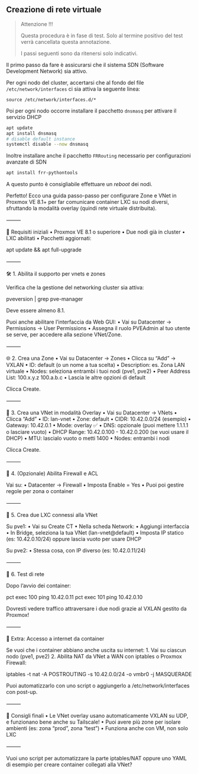 ## Creazione di rete virtuale

> Attenzione !!!
> 
> Questa procedura è in fase di test. Solo al termine positivo del test verrà 
> cancellata questa annotazione. 
> 
> I passi seguenti sono da ritenersi solo indicativi.


Il primo passo da fare è assicurarsi che il sistema SDN (Software Development Network) sia attivo.

Per ogni nodo del cluster, accertarsi che al fondo del file `/etc/network/interfaces` ci sia attiva la seguente linea:

```text
source /etc/network/interfaces.d/*
```

Poi per ogni nodo occorre installare il pacchetto `dnsmasq` per attivare il servizio DHCP

```bash
apt update
apt install dnsmasq
# disable default instance
systemctl disable --now dnsmasq
```

Inoltre installare anche il pacchetto `FRRouting` necessario per configurazioni avanzate di SDN

```bash
apt install frr-pythontools
```

A questo punto è consigliabile effettuare un _reboot_ dei nodi.



Perfetto! Ecco una guida passo-passo per configurare Zone e VNet in Proxmox VE 8.1+ per far comunicare container LXC su nodi diversi, sfruttando la modalità overlay (quindi rete virtuale distribuita).

⸻

🧰 Requisiti iniziali
	•	Proxmox VE 8.1 o superiore
	•	Due nodi già in cluster
	•	LXC abilitati
	•	Pacchetti aggiornati:

apt update && apt full-upgrade



⸻

🛠️ 1. Abilita il supporto per vnets e zones

Verifica che la gestione del networking cluster sia attiva:

pveversion | grep pve-manager

Deve essere almeno 8.1.

Puoi anche abilitare l’interfaccia da Web GUI:
	•	Vai su Datacenter → Permissions → User Permissions
	•	Assegna il ruolo PVEAdmin al tuo utente se serve, per accedere alla sezione VNet/Zone.

⸻

🌐 2. Crea una Zone
	•	Vai su Datacenter → Zones 
	•	Clicca su “Add” -> VXLAN
	•	ID: default (o un nome a tua scelta)
	•	Description: es. Zona LAN virtuale
	•	Nodes: seleziona entrambi i tuoi nodi (pve1, pve2)
	•	Peer Address List: 100.x.y.z 100.a.b.c
	•	Lascia le altre opzioni di default



Clicca Create.

⸻

🔌 3. Crea una VNet in modalità Overlay
	•	Vai su Datacenter → VNets
	•	Clicca “Add”
	•	ID: lan-vnet
	•	Zone: default
	•	CIDR: 10.42.0.0/24 (esempio)
	•	Gateway: 10.42.0.1
	•	Mode: overlay ✅
	•	DNS: opzionale (puoi mettere 1.1.1.1 o lasciare vuoto)
	•	DHCP Range: 10.42.0.100 - 10.42.0.200 (se vuoi usare il DHCP)
	•	MTU: lascialo vuoto o metti 1400
	•	Nodes: entrambi i nodi

Clicca Create.

⸻

🧱 4. (Opzionale) Abilita Firewall e ACL

Vai su:
	•	Datacenter → Firewall
	•	Imposta Enable = Yes
	•	Puoi poi gestire regole per zona o container

⸻

🧪 5. Crea due LXC connessi alla VNet

Su pve1:
	•	Vai su Create CT
	•	Nella scheda Network:
	•	Aggiungi interfaccia
	•	In Bridge, seleziona la tua VNet (lan-vnet@default)
	•	Imposta IP statico (es: 10.42.0.10/24) oppure lascia vuoto per usare DHCP

Su pve2:
	•	Stessa cosa, con IP diverso (es: 10.42.0.11/24)

⸻

🧪 6. Test di rete

Dopo l’avvio dei container:

pct exec 100 ping 10.42.0.11
pct exec 101 ping 10.42.0.10

Dovresti vedere traffico attraversare i due nodi grazie al VXLAN gestito da Proxmox!

⸻

🚀 Extra: Accesso a internet da container

Se vuoi che i container abbiano anche uscita su internet:
	1.	Vai su ciascun nodo (pve1, pve2)
	2.	Abilita NAT da VNet a WAN con iptables o Proxmox Firewall:

iptables -t nat -A POSTROUTING -s 10.42.0.0/24 -o vmbr0 -j MASQUERADE



Puoi automatizzarlo con uno script o aggiungerlo a /etc/network/interfaces con post-up.

⸻

🧹 Consigli finali
	•	Le VNet overlay usano automaticamente VXLAN su UDP, e funzionano bene anche su Tailscale!
	•	Puoi avere più zone per isolare ambienti (es: zona “prod”, zona “test”)
	•	Funziona anche con VM, non solo LXC

⸻

Vuoi uno script per automatizzare la parte iptables/NAT oppure uno YAML di esempio per creare container collegati alla VNet?